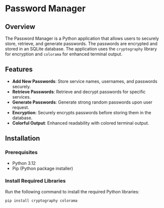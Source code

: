 # Password Manager

## Overview
The Password Manager is a Python application that allows users to securely store, retrieve, and generate passwords. The passwords are encrypted and stored in an SQLite database. The application uses the `cryptography` library for encryption and `colorama` for enhanced terminal output.

## Features
- **Add New Passwords**: Store service names, usernames, and passwords securely.
- **Retrieve Passwords**: Retrieve and decrypt passwords for specific services.
- **Generate Passwords**: Generate strong random passwords upon user request.
- **Encryption**: Securely encrypts passwords before storing them in the database.
- **Colorful Output**: Enhanced readability with colored terminal output.

## Installation

### Prerequisites
- Python 3.12
- Pip (Python package installer)

### Install Required Libraries
Run the following command to install the required Python libraries:

```sh
pip install cryptography colorama

